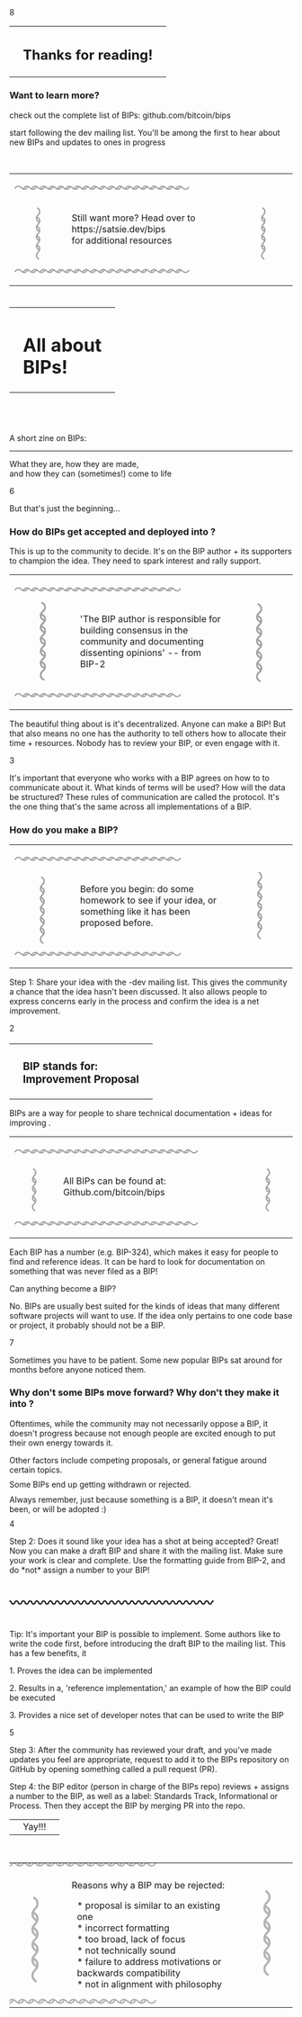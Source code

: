 <zine-page class='left'>
  <page-num>
    8
  </page-num>
  <table class='contents-centered'>
    <tr>
      <td>
        <small-splash-left />
      </td>
      <td>
        <h2>
          Thanks for reading!
        </h2>
      </td>
      <td>
        <small-splash-right />
      </td>
    </tr>
  </table>
  <h3>
    Want to learn more?
  </h3>
  <p class='text-left'>
    <arrow-right class='first' />
    check out the complete list of BIPs:
    github.com/bitcoin/bips
  </p>
  <p class='text-left'>
    <arrow-right class='second' />
    start following the <bitcoin></bitcoin>
    dev mailing list. You'll be among the
    first to hear about new BIPs and updates
    to ones in progress
  </p>
  <br />
  <table class='contents-centered'>
    <tr style='margin: auto 0;'>
      <td
        class='lean seamless'
        colspan='3'
        style='font-size: .72cm; letter-spacing: -.32cm; opacity: .4; transform: translate(-1.2%);'
        >
        ～～～～～～～～～～～～～～～～～～～～
      </td>
    </tr>
    <tr class='lean'>
      <td
        class='lean seamless'
        style='font-size: .72cm; letter-spacing: -.32cm; opacity: .4; transform: rotate(-90deg) scale(1.1) translate(-12%);'
        >
        〜〜〜〜〜
      </td>
      <td class='lean seamless'>
        <p class='lean text-center'>
          Still want more? Head over to 
          https://satsie.dev/bips
          <br />
          for additional resources
          <br />
        </p>
      </td>
      <td
        class='lean seamless'
        style='font-size: .72cm; letter-spacing: -.32cm; opacity: .4; transform: rotate(-90deg) scale(1.1) translate(-12%);'
        >
        〜〜〜〜〜
      </td>
    </tr>
    <tr class='lean'>
      <td
        class='lean seamless'
        colspan='3'
        style='font-size: .72cm; letter-spacing: -.32cm; opacity: .4; transform: translate(-1.2%);'
        >
        ～～～～～～～～～～～～～～～～～～～～
      </td>
    </tr>
  </table>
</zine-page>

<zine-page class='right'>
  <table style='margin: 1cm auto;'>
    <tr>
      <td class='lean'>
        <splash-left />
      </td>
      <td>
        <h1 class='contents-centerd'>
          All about
          <br />
          BIPs!
        </h1>
      </td>
      <td class='lean'>
        <splash-left class='background-mirrored'/>
      </td>
    </tr>
  </table>
  <br />
  <br />
  A short zine on BIPs:
  <hr />
  <p class='text-center'>
    What they are, how they are made,
    <br />
    and how they can (sometimes!) come to life
  </p>
</zine-page>

<zine-page class='left'>
  <page-num>
    6
  </page-num>
  <p class='text-center'>
    But that's just the beginning...
    <br />
    <h3 class='lean'>
      How do BIPs get accepted and deployed
      into <bitcoin></bitcoin>?
    </h3>
  </p>
  <p>
    This is up to the community to decide. It's on the BIP
    author + its supporters to champion the idea. They need
    to spark interest and rally support.
  </p>
  <table class='contents-centered'>
    <tr style='margin: auto 0;'>
      <td
        class='lean seamless'
        colspan='3'
        style='font-size: .72cm; letter-spacing: -.32cm; opacity: .4; transform: translate(-1.2%);'
        >
        ～～～～～～～～～～～～～～～～～～～
      </td>
    </tr>
    <tr class='lean'>
      <td
        class='lean seamless'
        style='font-size: .72cm; letter-spacing: -.32cm; opacity: .4; transform: rotate(90deg) scale(1.4) translate(-6%);'
        >
        〜〜〜〜〜〜
      </td>
      <td class='lean seamless'>
        <p class='lean'>
          'The BIP author is responsible for building consensus
          in the community and documenting dissenting opinions'
          -- from BIP-2
        </p>
      </td>
      <td
        class='lean seamless'
        style='font-size: .72cm; letter-spacing: -.32cm; opacity: .4; transform: rotate(-90deg) scale(1.4) translate(-6%);'
        >
        〜〜〜〜〜〜
      </td>
    </tr>
    <tr class='lean'>
      <td
        class='lean seamless'
        colspan='3'
        style='font-size: .72cm; letter-spacing: -.32cm; opacity: .4; transform: translate(-1.2%);'
        >
        ～～～～～～～～～～～～～～～～～～～
      </td>
    </tr>
  </table>
  <p>
    The beautiful thing about <bitcoin></bitcoin> is it's
    decentralized. Anyone can make a BIP! But that also means
    no one has the authority to tell others how to allocate
    their time + resources. Nobody has to review your BIP,
    or even engage with it.
  </p>
</zine-page>

<zine-page class='right'>
  <page-num>
    3
  </page-num>
  <p>
    It's important that everyone who works
    with a BIP agrees on how to to communicate
    about it. What kinds of terms will be used?
    How will the data be structured? These rules
    of communication are called the protocol.
    It's the one thing that's the same across all
    implementations of a BIP.
  </p>
  <h3 class='lean'>
    How do you make a BIP?
  </h3>
  <table class='contents-centered'>
    <tr style='margin: auto 0;'>
      <td
        class='lean seamless'
        colspan='3'
        style='font-size: .72cm; letter-spacing: -.32cm; opacity: .4; transform: translate(-1.2%);'
        >
        ～～～～～～～～～～～～～～～～～～～
      </td>
    </tr>
    <tr class='lean'>
      <td
        class='lean seamless'
        style='font-size: .72cm; letter-spacing: -.32cm; opacity: .4; transform: rotate(-90deg) scale(1.2) translate(-10%);'
        >
        〜〜〜〜〜〜
      </td>
      <td class='lean seamless'>
        <p class='lean'>
          Before you begin: do some homework to see if your idea,
          or something like it has been proposed before.
        </p>
      </td>
      <td
        class='lean seamless'
        style='font-size: .72cm; letter-spacing: -.32cm; opacity: .4; transform: rotate(90deg) scale(1.2) translate(-6%);'
        >
        〜〜〜〜〜〜
      </td>
    </tr>
    <tr class='lean'>
      <td
        class='lean seamless'
        colspan='3'
        style='font-size: .72cm; letter-spacing: -.32cm; opacity: .4; transform: translate(-1.2%);'
        >
        ～～～～～～～～～～～～～～～～～～～
      </td>
    </tr>
  </table>
  <p>
    Step 1: Share your idea with the <bitcoin></bitcoin>-dev mailing list.
    This gives the community a chance that the idea hasn't been
    discussed. It also allows people to express concerns early
    in the process and confirm the idea is a net improvement.
  </p>
</zine-page>

<zine-page class='left'>
  <page-num>
    2
  </page-num>
  <table class='contents-centered' style='margin-top: .5cm;'>
    <tr>
      <td>
        <small-splash-left></small-splash-left>
      </td>
      <td>
        <h3 class='text-center'>
          BIP stands for:
          <br />
          <bitcoin></bitcoin> Improvement Proposal
        </h3>
      </td>
      <td>
        <small-splash-right></small-splash-right>
      </td>
    </tr>
  </table>
  <p class='text-squeezed' style='margin-top: 0; padding-top: 0;'>
    BIPs are a way for people to share technical documentation
    + ideas for improving <bitcoin></bitcoin>.
  </p>
  <table class='contents-centered'>
    <tr style='margin: auto 0;'>
      <td
        class='lean seamless'
        colspan='3'
        style='font-size: .72cm; letter-spacing: -.32cm; opacity: .4; transform: translate(-1.2%);'
        >
        ～～～～～～～～～～～～～～～～～～～～～
      </td>
    </tr>
    <tr class='lean'>
      <td
        class='lean seamless'
        style='font-size: .72cm; letter-spacing: -.32cm; opacity: .4; transform: rotate(-90deg) scale(1.1) translate(-12%);'
        >
        〜〜〜〜
      </td>
      <td class='lean seamless'>
        <p class='lean text-center'>
          All BIPs can be found at:
          Github.com/bitcoin/bips
          <br />
        </p>
      </td>
      <td
        class='lean seamless'
        style='font-size: .72cm; letter-spacing: -.32cm; opacity: .4; transform: rotate(-90deg) scale(1.1) translate(-12%);'
        >
        〜〜〜〜
      </td>
    </tr>
    <tr class='lean'>
      <td
        class='lean seamless'
        colspan='3'
        style='font-size: .72cm; letter-spacing: -.32cm; opacity: .4; transform: translate(-1.2%);'
        >
        ～～～～～～～～～～～～～～～～～～～～～
      </td>
    </tr>
  </table>
  <p class='text-small'>
    Each BIP has a number (e.g. BIP-324), which makes it easy
    for people to find and reference ideas. It can be hard to
    look for documentation on something that was never filed
    as a BIP!
  </p>
  <p class='text-center'>
    Can anything become a BIP?
  </p>
  <p class='text-small'>
    No. BIPs are usually best suited for the kinds of ideas
    that many different software projects will want to use.
    If the idea only pertains to one code base or project,
    it probably should not be a BIP.
  </p>
</zine-page>

<zine-page class='right'>
  <page-num>
    7
  </page-num>
  <br />
  <p class='text-center'>
    Sometimes you have to be patient. Some new
    popular BIPs sat around for months before
    anyone noticed them.
  </p>
  <h3>
    Why don't some BIPs move forward? Why don't
    they make it into <bitcoin></bitcoin>?
  </h3>
  <p>
    Oftentimes, while the community may not 
    necessarily oppose a BIP, it doesn't progress
    because not enough people are excited enough
    to put their own energy towards it.
  </p>
  <p class='text-center text-squeezed' style='margin: .25cm 0;'>
    Other factors include competing proposals, or
    general fatigue around certain topics.
  </p>
  <p class='text-center text-squeezed' style='margin: .25cm 0;'>
    Some BIPs end up getting withdrawn or rejected.
  </p>
  <p class='text-center text-squeezed' style='margin: .25cm 0;'>
    Always remember, just because something is a BIP,
    it doesn't mean it's been, or will be adopted :)
  </p>
</zine-page>

<zine-page class='left'>
  <page-num>
    4
  </page-num>
  <p>
    Step 2: Does it sound like your idea has a shot
    at being accepted? Great! Now you can make a draft
    BIP and share it with the mailing list. Make sure
    your work is clear and complete. Use the formatting
    guide from BIP-2, and do *not* assign a number to
    your BIP!
  </p>
  <br />
  <div class='lean' style='font-size: .64cm; font-weight: 700; white-space: nowrap;'>
    〰〰〰〰〰〰〰〰〰〰〰〰〰〰〰
  </div>
  <br />
  <p>
    Tip: It's important your BIP is possible to implement.
    Some authors like to write the code first, before
    introducing the draft BIP to the mailing list.
    This has a few benefits, it
  </p>
  <p class='text-left'>
    1. Proves the idea can be implemented
  </p>
  <p class='text-left'>
    2. Results in a, 'reference implementation,' an example
    of how the BIP could be executed
  </p>
  <p class='text-left'>
    3. Provides a nice set of developer notes that can be
    used to write the BIP
  </p>
</zine-page>

<zine-page class='right'>
  <page-num>
    5
  </page-num>
  <p>
    Step 3: After the community has reviewed your
    draft, and you've made updates you feel are
    appropriate, request to add it to the BIPs
    repository on GitHub by opening something
    called a pull request (PR).
  </p>
  <p>
    Step 4: the BIP editor (person in charge of the
    BIPs repo) reviews + assigns a number to the 
    BIP, as well as a label: Standards Track,
    Informational or Process. Then they accept the
    BIP by merging PR into the repo.
  </p>
  <table class='contents-centered'>
    <tr>
      <td>
        <small-splash-left></small-splash-left>
      </td>
      <td>
        Yay!!!
      </td>
      <td>
        <small-splash-right></small-splash-right>
      </td>
    </tr>
  </table>
  <br />
  <table class='contents-centered'>
    <tr style='margin: auto 0;'>
      <td
        class='lean seamless'
        colspan='3'
        style='font-size: .72cm; letter-spacing: -.32cm; line-height: .02cm; opacity: .32; transform: scale(1.2) translate(-1.2%);'
        >
        ～～～～～～～～～～～～〜〜〜〜
      </td>
    </tr>
    <tr class='lean'>
      <td
        class='lean seamless'
        style='font-size: .72cm; letter-spacing: -.32cm; line-height: .02cm;  opacity: .32; transform: rotate(-90deg) scale(1.8) translate(-10%);'
        >
        〜〜〜〜〜
      </td>
      <td class='lean seamless'>
        <p class='lean text-small text-squeezed'>
          Reasons why a BIP may be rejected:
       </p>
       <p class='lean text-left text-small text-squeezed' style='margin-left: .25cm;'>
          * proposal is similar to an existing one
          <br />
          * incorrect formatting
          <br />
          * too broad, lack of focus
          <br />
          * not technically sound
          <br />
          * failure to address motivations or backwards compatibility
          <br />
          * not in alignment with <bitcoin></bitcoin> philosophy
        </p>
      </td>
      <td
        class='lean seamless'
        style='font-size: .72cm; letter-spacing: -.32cm; line-height: .02cm; opacity: .32; transform: rotate(90deg) scale(1.8) translate(-8%);'
        >
        〜〜〜〜〜
      </td>
    </tr>
    <tr class='lean'>
      <td
        class='lean seamless'
        colspan='3'
        style='font-size: .72cm; letter-spacing: -.32cm; line-height: .02cm; opacity: .32; transform: scale(1.2) translate(-1.2%);'
        >
        ～～～～～～～～～～～～〜〜〜〜
      </td>
    </tr>
  </table>
</zine-page>
